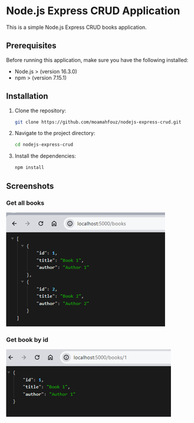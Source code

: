 # Node.js Express CRUD Application

This is a simple Node.js Express CRUD books application.

## Prerequisites

Before running this application, make sure you have the following installed:

- Node.js > (version 16.3.0)
- npm > (version 7.15.1)

## Installation

1. Clone the repository:

    ```bash
    git clone https://github.com/moamahfouz/nodejs-express-crud.git
    ```

2. Navigate to the project directory:

    ```bash
    cd nodejs-express-crud
    ```

3. Install the dependencies:

    ```bash
    npm install
    ```

## Screenshots

### Get all books
<img src="screenshots/all_books.png"/>


### Get book by id
<img src="screenshots/book.png"/>

